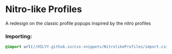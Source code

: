 # Nitro-like Profiles
A redesign on the classic profile popups inspired by the nitro profiles

### Importing:
```css
@import url(//OILYY.github.io/css-snippets/NitrolikeProfiles/import.css);